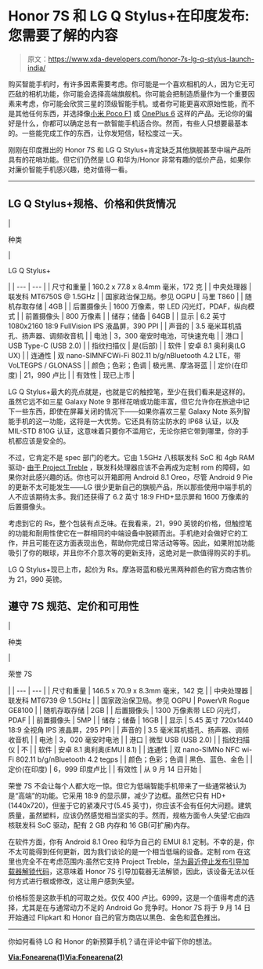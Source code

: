 # Honor 7S 和 LG Q Stylus+在印度发布:您需要了解的内容

> 原文：<https://www.xda-developers.com/honor-7s-lg-q-stylus-launch-india/>

购买智能手机时，有许多因素需要考虑。你可能是一个喜欢相机的人，因为它无可匹敌的相机功能，你可能会选择高端旗舰机。你可能会把制造质量作为一个重要因素来考虑，你可能会欣赏三星的顶级智能手机。或者你可能更喜欢原始性能，而不是其他任何东西，并选择像[小米 Poco F1](https://www.xda-developers.com/xiaomi-poco-f1-update-camera-processing-aosp-navigation-buttons/) 或 [OnePlus 6](https://www.xda-developers.com/oneplus-6-oxygenos-open-beta-android-pie/) 这样的产品。无论你的偏好是什么，你都可以确定总有一款智能手机适合你。然而，有些人只想要最基本的。一些能完成工作的东西，让你发短信，轻松度过一天。

刚刚在印度推出的 Honor 7S 和 LG Q Stylus+肯定缺乏其他旗舰甚至中端产品所具有的花哨功能。但它们仍然是 LG 和华为/Honor 非常有趣的低价产品，如果你对廉价智能手机感兴趣，绝对值得一看。

* * *

## LG Q Stylus+规格、价格和供货情况

| 

种类

 | 

LG Q Stylus+

 |
| --- | --- |
| 尺寸和重量 | 160.2 x 77.8 x 8.4mm 毫米，172 克 |
| 中央处理器 | 联发科 MT6750S @ 1.5GHz |
| 国家政治保卫局。参见 OGPU | 马里 T860 |
| 随机存取存储 | 4GB |
| 后置摄像头 | 1600 万像素，带 LED 闪光灯，PDAF，纵向模式 |
| 前置摄像头 | 800 万像素 |
| 储存；储备 | 64GB |
| 显示 | 6.2 英寸 1080x2160 18:9 FullVision IPS 液晶屏，390 PPI |
| 声音的 | 3.5 毫米耳机插孔、扬声器、调频收音机 |
| 电池 | 3，300 毫安时电池，可快速充电 |
| 港口 | USB Type-C (USB 2.0) |
| 指纹扫描仪 | 是(后部) |
| 软件 | 安卓 8.1 奥利奥(LG UX) |
| 连通性 | 双 nano-SIMNFCWi-Fi 802.11 b/g/nBluetooth 4.2 LTE，带 VoLTEGPS / GLONASS |
| 颜色；色彩；色调 | 极光黑、摩洛哥蓝 |
| 定价(在印度) | 21，990 卢比 |
| 有效性 | 现已上市 |

LG Q Stylus+最大的亮点就是，也就是它的触控笔，至少在我们看来是这样的。虽然它远不如三星 Galaxy Note 9 那样花哨或功能丰富，但它允许你在旅途中记下一些东西，即使在屏幕关闭的情况下——如果你喜欢三星 Galaxy Note 系列智能手机的这一功能，这将是一大优势。它还具有防尘防水的 IP68 认证，以及 MIL-STD 810G 认证，这意味着只要你不滥用它，无论你把它带到哪里，你的手机都应该是安全的。

不过，它肯定不是 spec 部门的老大。它由 1.5GHz 八核联发科 SoC 和 4gb RAM 驱动- [由于 Project Treble](https://www.xda-developers.com/obscure-mediatek-phone-kernel-source-android-oreo-project-treble/) ，联发科处理器应该不会再成为定制 rom 的障碍，如果你对此感兴趣的话。你也可以开箱即用 Android 8.1 Oreo，尽管 Android 9 Pie 的更新不太可能发生——LG 很少更新自己的旗舰产品，所以那些使用中端手机的人不应该期待太多。我们还获得了 6.2 英寸 18:9 FHD+显示屏和 1600 万像素的后置摄像头。

考虑到它的 Rs，整个包装有点乏味。在我看来，21，990 英镑的价格，但触控笔的功能和耐用性使它在一群相同的中端设备中脱颖而出。手机绝对会做好它的工作，并且可能在这方面表现出色，帮助你完成日常活动等等。因此，如果附加功能吸引了你的眼球，并且你不介意次等的更新支持，这绝对是一款值得购买的手机。

LG Q Stylus+现已上市，起价为 Rs。摩洛哥蓝和极光黑两种颜色的官方商店售价为 21，990 英镑。

## 遵守 7S 规范、定价和可用性

| 

种类

 | 

荣誉 7S

 |
| --- | --- |
| 尺寸和重量 | 146.5 x 70.9 x 8.3mm 毫米，142 克 |
| 中央处理器 | 联发科 MT6739 @ 1.5GHz |
| 国家政治保卫局。参见 OGPU | PowerVR Rogue GE8100 |
| 随机存取存储 | 2GB |
| 后置摄像头 | 1300 万像素带 LED 闪光灯，PDAF |
| 前置摄像头 | 5MP |
| 储存；储备 | 16GB |
| 显示 | 5.45 英寸 720x1440 18:9 全视角 IPS 液晶屏，295 PPI |
| 声音的 | 3.5 毫米耳机插孔、扬声器、调频收音机 |
| 电池 | 3，020 毫安时电池 |
| 港口 | 微型 USB (USB 2.0) |
| 指纹扫描仪 | 不 |
| 软件 | 安卓 8.1 奥利奥(EMUI 8.1) |
| 连通性 | 双 nano-SIMNo NFC wi-Fi 802.11 b/g/nBluetooth 4.2 tegps |
| 颜色；色彩；色调 | 黑色、蓝色、金色 |
| 定价(在印度) | 6，999 印度卢比 |
| 有效性 | 从 9 月 14 日开始 |

荣誉 7S 不会让每个人都大吃一惊。但它为低端智能手机带来了一些通常被认为是“高端”的功能。它采用 18:9 的显示屏，减少了边框。虽然它只有 HD+ (1440x720)，但鉴于它的紧凑尺寸(5.45 英寸)，你应该不会有任何大问题。建筑质量，虽然塑料，应该仍然感觉相当坚实的手。然而，规格方面令人失望:它由四核联发科 SoC 驱动，配有 2 GB 内存和 16 GB(可扩展)内存。

在软件方面，你有 Android 8.1 Oreo 和华为自己的 EMUI 8.1 定制。不幸的是，你不太可能得到任何更新，因为我们谈论的是一个相当低端的设备。定制 rom 在这里也完全不在考虑范围内:虽然它支持 Project Treble，[华为最近停止发布引导加载器解锁代码](https://www.xda-developers.com/xda-huawei-decision-stop-bootloader-unlocking/)，这意味着 Honor 7S 引导加载器无法解锁，因此，该设备无法以任何方式进行根或修改，这让用户感到失望。

价格标签是这款手机的可取之处。仅仅 400 卢比。6999，这是一个值得考虑的选择，尤其是在与通常动力不足的 Android Go 竞争时。Honor 7S 将于 9 月 14 日开始通过 Flipkart 和 Honor 自己的官方商店以黑色、金色和蓝色推出。

* * *

你如何看待 LG 和 Honor 的新预算手机？请在评论中留下你的想法。

[**Via:Fonearena(1)**](https://www.fonearena.com/blog/262626/honor-7s-price-india-specifications.html)[**Via:Fonearena(2)**](https://www.fonearena.com/blog/262592/lg-q-stylus-plus-price-india-specifications.html)